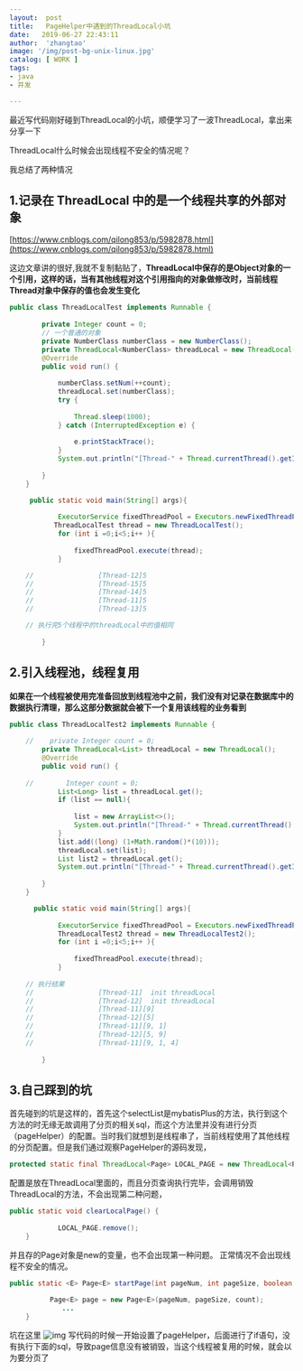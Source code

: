 ```yaml
---
layout:  post
title:   PageHelper中遇到的ThreadLocal小坑
date:   2019-06-27 22:43:11
author:  'zhangtao'
image: '/img/post-bg-unix-linux.jpg'
catalog: [ WORK ]
tags:
- java
- 并发

---
```



最近写代码刚好碰到ThreadLocal的小坑，顺便学习了一波ThreadLocal，拿出来分享一下

ThreadLocal什么时候会出现线程不安全的情况呢？

我总结了两种情况

## 1.记录在 ThreadLocal 中的是一个线程共享的外部对象

 [https://www.cnblogs.com/qilong853/p/5982878.html](https://www.cnblogs.com/qilong853/p/5982878.html)

这边文章讲的很好,我就不复制黏贴了，**ThreadLocal中保存的是Object对象的一个引用，这样的话，当有其他线程对这个引用指向的对象做修改时，当前线程Thread对象中保存的值也会发生变化**

```java
public class ThreadLocalTest implements Runnable {
   
	    private Integer count = 0;
		// 一个普通的对象
	    private NumberClass numberClass = new NumberClass();
	    private ThreadLocal<NumberClass> threadLocal = new ThreadLocal();
	    @Override
	    public void run() {
   
	        numberClass.setNum(++count);
	        threadLocal.set(numberClass);
	        try {
   
	            Thread.sleep(1000);
	        } catch (InterruptedException e) {
   
	            e.printStackTrace();
	        }
	        System.out.println("[Thread-" + Thread.currentThread().getId() + "]"+threadLocal.get().getNum());
	
	    }
	}

	 public static void main(String[] args){
   
	        ExecutorService fixedThreadPool = Executors.newFixedThreadPool(5);
	       ThreadLocalTest thread = new ThreadLocalTest();
	        for (int i =0;i<5;i++ ){
   
	            fixedThreadPool.execute(thread);
	        }

	//                [Thread-12]5
	//                [Thread-15]5
	//                [Thread-14]5
	//                [Thread-11]5
	//                [Thread-13]5

	// 执行完5个线程中的threadLocal中的值相同
	
	    }
```

## 2.引入线程池，线程复用

**如果在一个线程被使用完准备回放到线程池中之前，我们没有对记录在数据库中的数据执行清理，那么这部分数据就会被下一个复用该线程的业务看到**

```java
public class ThreadLocalTest2 implements Runnable {
   
	//    private Integer count = 0;
	    private ThreadLocal<List> threadLocal = new ThreadLocal();
	    @Override
	    public void run() {
   
	//        Integer count = 0;
	        List<Long> list = threadLocal.get();
	        if (list == null){
   
	            list = new ArrayList<>();
	            System.out.println("[Thread-" + Thread.currentThread().getId() + "]  init threadLocal");
	        }
	        list.add((long) (1+Math.random()*(10)));
	        threadLocal.set(list);
	        List list2 = threadLocal.get();
	        System.out.println("[Thread-" + Thread.currentThread().getId() + "]"+list);
	
	    }
	}

	  public static void main(String[] args){
   
	        ExecutorService fixedThreadPool = Executors.newFixedThreadPool(2);
	        ThreadLocalTest2 thread = new ThreadLocalTest2();
	        for (int i =0;i<5;i++ ){
   
	            fixedThreadPool.execute(thread);
	        }
	
	// 执行结果
	//                [Thread-11]  init threadLocal
	//                [Thread-12]  init threadLocal
	//                [Thread-11][9]
	//                [Thread-12][5]
	//                [Thread-11][9, 1]
	//                [Thread-12][5, 9]
	//                [Thread-11][9, 1, 4]
	
	    }
```

## 3.自己踩到的坑

首先碰到的坑是这样的，首先这个selectList是mybatisPlus的方法，执行到这个方法的时无缘无故调用了分页的相关sql，而这个方法里并没有进行分页（pageHelper）的配置。当时我们就想到是线程串了，当前线程使用了其他线程的分页配置。但是我们通过观察PageHelper的源码发现，

```java
protected static final ThreadLocal<Page> LOCAL_PAGE = new ThreadLocal<Page>();
```

配置是放在ThreadLocal里面的，而且分页查询执行完毕，会调用销毁ThreadLocal的方法，不会出现第二种问题，

```java
public static void clearLocalPage() {
   
            LOCAL_PAGE.remove();
    }
```

并且存的Page对象是new的变量，也不会出现第一种问题。 正常情况不会出现线程不安全的情况。

```java
public static <E> Page<E> startPage(int pageNum, int pageSize, boolean count, Boolean reasonable, Boolean pageSizeZero) {
   
	      Page<E> page = new Page<E>(pageNum, pageSize, count);
        	 ...
    }
```


坑在这里 ![img](https://img-blog.csdnimg.cn/20190627224218738.png?x-oss-process=image/watermark,type_ZmFuZ3poZW5naGVpdGk,shadow_10,text_aHR0cHM6Ly9ibG9nLmNzZG4ubmV0L3FxXzM3MjIxOTkx,size_16,color_FFFFFF,t_70) 写代码的时候一开始设置了pageHelper，后面进行了if语句，没有执行下面的sql，导致page信息没有被销毁，当这个线程被复用的时候，就会以为要分页了

